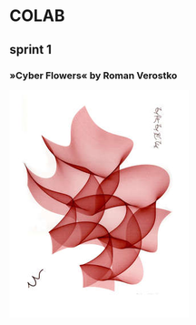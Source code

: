 # COLAB
## sprint 1

### »Cyber Flowers« by Roman Verostko
![Cyber Flowers](img/cyber_duet_red_300.jpg)

